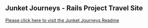 <h2>Junket Journeys - Rails Project Travel Site</h2>

<a href=https://github.com/abidiaz/Rails_project_travel_site/blob/master/junket_journeys/README.md>Please click here to visit the Junket Journeys Readme</a>

